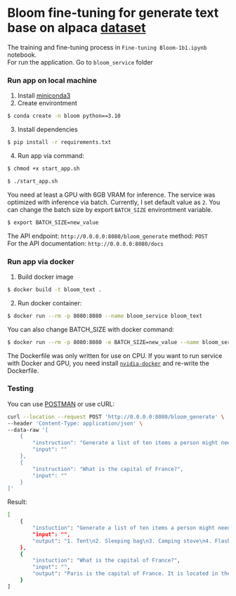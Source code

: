 # Bloom fine-tuning for generate text base on alpaca [dataset](https://huggingface.co/datasets/tatsu-lab/alpaca) 

The training and fine-tuning process in `Fine-tuning Bloom-1b1.ipynb` notebook. <br>
For run the application. Go to `bloom_service` folder

### Run app on local machine
1. Install [miniconda3](https://docs.conda.io/en/latest/miniconda.html)
2. Create environtment
```bash
$ conda create -n bloom python==3.10
```
3. Install dependencies
```bash
$ pip install -r requirements.txt
```
4. Run app via command:
```bash
$ chmod +x start_app.sh
```
```bash
$ ./start_app.sh
```
You need at least a GPU with 6GB VRAM for inference. The service was optimized with inference via batch. Currently, I set default value as `2`.
You can change the batch size by export `BATCH_SIZE` environtment variable.
```bash
$ export BATCH_SIZE=new_value
```
The API endpoint: `http://0.0.0.0:8080/bloom_generate` method: `POST` <br>
For the API documentation: `http://0.0.0.0:8080/docs`

### Run app via docker
1. Build docker image
```bash
$ docker build -t bloom_text .                                 
```
2. Run docker container:
```bash
$ docker run --rm -p 8080:8080 --name bloom_service bloom_text
```
You can also change BATCH_SIZE with docker command:
```bash
$ docker run --rm -p 8080:8080 -e BATCH_SIZE=new_value --name bloom_service bloom_text
```
The Dockerfile was only written for use on CPU. If you want to run service with Docker and GPU, you need install [`nvidia-docker`](https://github.com/NVIDIA/nvidia-docker) and re-write the Dockerfile.

### Testing
You can use [POSTMAN](https://www.postman.com/downloads/) or use cURL:
```bash
curl --location --request POST 'http://0.0.0.0:8080/bloom_generate' \
--header 'Content-Type: application/json' \
--data-raw '[
    {
        "instruction": "Generate a list of ten items a person might need for a camping trip",
        "input": ""  
    },
    {
        "instruction": "What is the capital of France?",
        "input": ""
    }
]'
```
Result:
```bash
[
    {
        "instuction": "Generate a list of ten items a person might need for a camping trip",
        "input": "",
        "output": "1. Tent\n2. Sleeping bag\n3. Camping stove\n4. Flashlight\n5. Water bottle\n6. Camping chairs\n7. Camping blankets\n8. Cooking utensils\n9. Camping equipment\n10. Firewood. The list could go on and on. It is up to the person to decide what items they need for a camping trip. It is up to them to decide what they want to do and where they want to go. It is up to them to make the most of their camping trip. It is up to them to decide what they want to do and where they"
    },
    {
        "instuction": "What is the capital of France?",
        "input": "",
        "output": "Paris is the capital of France. It is located in the southwestern region of the country. It is the largest city in France and the second-largest city in Europe. It is also the seat of the French government and the capital of the European Union. It is also the seat of the European Court of Justice. Paris is also home to the Louvre Museum, the Eiffel Tower, and the Arc de Triomphe. It is also the birthplace of the French Revolution. Paris is also home to the Louvre Museum, the Eiffel Tower, and the Arc de Triomphe. It is also the birthplace of the French Revolution. Paris"
    }
]
```
